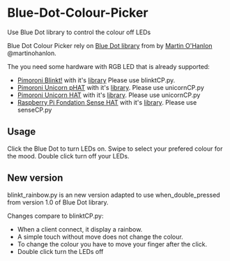 # Blue-Dot-Colour-Picker
Use Blue Dot library to control the colour off LEDs

Blue Dot Colour Picker rely on [Blue Dot library](https://github.com/martinohanlon/BlueDot) from by [Martin O'Hanlon](http://stuffaboutco.de/) @martinohanlon.

The you need some hardware with RGB LED that is already supported:
* [Pimoroni Blinkt!](https://shop.pimoroni.com/products/blinkt) with it's [library](https://github.com/pimoroni/blinkt) Please use blinktCP.py.
* [Pimoroni Unicorn pHAT](https://shop.pimoroni.com/products/unicorn-phat) with it's [library](https://github.com/pimoroni/unicorn-hat). Please use unicornCP.py
* [Pimoroni Unicorn HAT](https://shop.pimoroni.com/products/unicorn-hat) with it's [library](https://github.com/pimoroni/unicorn-hat). Please use unicornCP.py
* [Raspberry Pi Fondation Sense HAT](https://www.raspberrypi.org/products/sense-hat/) with it's [library](https://www.raspberrypi.org/documentation/hardware/sense-hat/). Please use senseCP.py

## Usage

Click the Blue Dot to turn LEDs on.
Swipe to select your prefered colour for the mood.
Double click turn off your LEDs.

## New version

blinkt_rainbow.py is an new version adapted to use when_double_pressed from version 1.0 of Blue Dot library.

Changes compare to blinktCP.py:
* When a client connect, it display a rainbow.
* A simple touch without move does not change the colour.
* To change the colour you have to move your finger after the click.
* Double click turn the LEDs off

